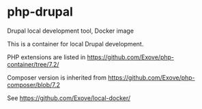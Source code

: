 # php-drupal

Drupal local development tool, Docker image

This is a container for local Drupal development. 

PHP extensions are listed in https://github.com/Exove/php-container/tree/7.2/

Composer version is inherited from https://github.com/Exove/php-composer/blob/7.2

See https://github.com/Exove/local-docker/
